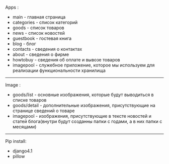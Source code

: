 Apps :

- main - главная страница
- categories - список категорий
- goods - список товаров
- news - список новостей
- guestbook - гостевая книга
- blog - блог 
- contacts - сведения о контактах
- about - сведения о фирме
- howtobuy - сведения об оплате и вывозе товаров
- imagepool - служебное приложение, которое мы используем для реализации функциональности хранилища
--------------------------------------------------------------------------------------------------

Image :

- goods/list - основные изображения, которые будут выводиться в списке товаров
- goods/detail - дополнительные изображения, присутствующие на странице сведений о товаре
- imagepool - изображения, присутствующие в тексте новостей и статей блога(внутри будут созданны
            папки с годами, а в них папки с месяцами)
--------------------------------------------------------------------------------------------------

Pip install:

- django4.1
- pillow
